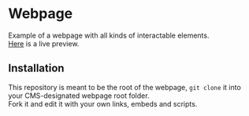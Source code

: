 # Webpage
Example of a webpage with all kinds of interactable elements. \
[Here](https://criccadam.us) is a live preview.

## Installation
This repository is meant to be the root of the webpage, `git clone` it into your CMS-designated webpage root folder. \
Fork it and edit it with your own links, embeds and scripts.
